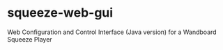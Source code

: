 squeeze-web-gui
===============

Web Configuration and Control Interface (Java version) for a Wandboard Squeeze Player
